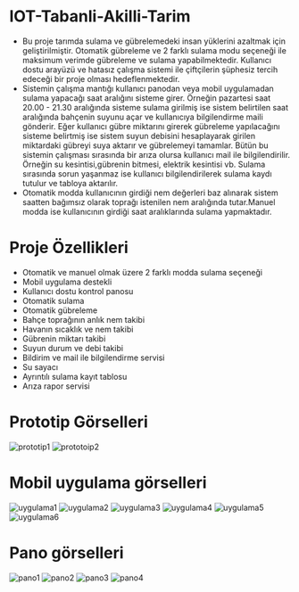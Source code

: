 # IOT-Tabanli-Akilli-Tarim

- Bu proje tarımda sulama ve gübrelemedeki insan yüklerini azaltmak için geliştirilmiştir. Otomatik gübreleme ve 2 farklı sulama modu seçeneği ile maksimum verimde gübreleme ve sulama yapabilmektedir. Kullanıcı dostu arayüzü ve hatasız çalışma sistemi ile çiftçilerin şüphesiz tercih edeceği bir proje olması hedeflenmektedir. 
- Sistemin çalışma mantığı kullanıcı panodan veya mobil uygulamadan sulama yapacağı saat aralığını sisteme girer. Örneğin pazartesi saat 20.00 - 21.30 aralığında sisteme sulama girilmiş ise sistem belirtilen saat aralığında bahçenin suyunu açar ve kullanıcıya bilgilendirme maili gönderir. Eğer kullanıcı gübre miktarını girerek gübreleme yapılacağını sisteme belirtmiş ise sistem suyun debisini hesaplayarak girilen  miktardaki gübreyi suya aktarır ve gübrelemeyi tamamlar.
  Bütün bu sistemin çalışması sırasında bir arıza olursa kullanıcı mail ile bilgilendirilir. Örneğin su kesintisi,gübrenin bitmesi, elektrik kesintisi vb. Sulama sırasında sorun yaşanmaz ise kullanıcı bilgilendirilerek sulama kaydı tutulur ve tabloya aktarılır.
- Otomatik modda kullanıcının girdiği nem değerleri baz alınarak sistem   saatten bağımsız olarak toprağı istenilen nem aralığında tutar.Manuel modda ise kullanıcının girdiği saat aralıklarında sulama yapmaktadır. 

# Proje Özellikleri

- Otomatik ve manuel olmak üzere 2 farklı modda sulama seçeneği
- Mobil uygulama destekli
- Kullanıcı dostu kontrol panosu
- Otomatik sulama 
- Otomatik gübreleme 
- Bahçe toprağının anlık nem takibi
- Havanın sıcaklık ve nem takibi
- Gübrenin miktarı takibi
- Suyun durum ve debi takibi
- Bildirim ve mail ile bilgilendirme servisi
- Su sayacı 
- Ayrıntılı sulama kayıt tablosu
- Arıza rapor servisi 

# Prototip Görselleri
![prototip1](https://user-images.githubusercontent.com/52429586/131252726-553716ed-dfe5-44a9-85b7-9ea7d39a9b35.jpg)
![prototoip2](https://user-images.githubusercontent.com/52429586/131252730-92c9890c-a197-40a4-b1ce-83357b6ae40f.jpg)

# Mobil uygulama görselleri
 
 ![uygulama1](https://user-images.githubusercontent.com/52429586/131252745-e8c188cb-b28e-41f0-bcd4-c6cb096fac84.png)
![uygulama2](https://user-images.githubusercontent.com/52429586/131252748-b34e361e-e86d-4330-8f19-deb410f8e158.png)
![uygulama3](https://user-images.githubusercontent.com/52429586/131252750-7042f085-0055-44e7-8015-15956b30ff80.png)
![uygulama4](https://user-images.githubusercontent.com/52429586/131252752-15314be5-0d63-42e0-bb53-9997c0165891.png)
![uygulama5](https://user-images.githubusercontent.com/52429586/131252758-50903576-036e-4d9c-846d-18e6394cc370.png)
![uygulama6](https://user-images.githubusercontent.com/52429586/131252761-01960adf-d3d2-4e47-9d5e-aff0ab529724.png)


# Pano görselleri

![pano1](https://user-images.githubusercontent.com/52429586/131252778-4cdb83fc-cac7-45dd-b486-3b39cf27de07.png)
![pano2](https://user-images.githubusercontent.com/52429586/131252781-f2ddad7a-1fda-44ca-b1e7-1adaed3d3ed9.png)
![pano3](https://user-images.githubusercontent.com/52429586/131252782-751bc739-e9d0-495f-be7b-c5a450373e45.png)
![pano4](https://user-images.githubusercontent.com/52429586/131252783-af4131b4-02a0-4a7b-b454-9f926077ecf6.png)

